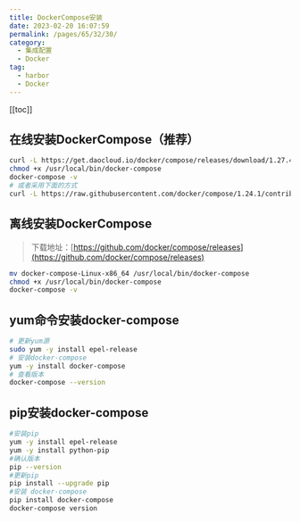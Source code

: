 ```yaml
---
title: DockerCompose安装
date: 2023-02-20 16:07:59
permalink: /pages/65/32/30/
category: 
  - 集成配置
  - Docker
tag: 
  - harbor
  - Docker
---
```


<!-- more -->
[[toc]]

## 在线安装DockerCompose（推荐）
``` bash
curl -L https://get.daocloud.io/docker/compose/releases/download/1.27.4/docker-compose-`uname -s`-`uname -m` > /usr/local/bin/docker-compose
chmod +x /usr/local/bin/docker-compose
docker-compose -v
# 或者采用下面的方式
curl -L https://raw.githubusercontent.com/docker/compose/1.24.1/contrib/completion/bash/docker-compose > /etc/bash_completion.d/docker-compose
```

## 离线安装DockerCompose
> 下载地址：[https://github.com/docker/compose/releases](https://github.com/docker/compose/releases)
``` bash
mv docker-compose-Linux-x86_64 /usr/local/bin/docker-compose
chmod +x /usr/local/bin/docker-compose
docker-compose -v
```

## yum命令安装docker-compose
``` bash
# 更新yum源
sudo yum -y install epel-release
# 安装docker-compose
yum -y install docker-compose
# 查看版本
docker-compose --version
```

## pip安装docker-compose
``` bash
#安装pip
yum -y install epel-release
yum -y install python-pip
#确认版本
pip --version
#更新pip
pip install --upgrade pip
#安装 docker-compose
pip install docker-compose
docker-compose version
```